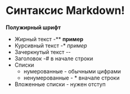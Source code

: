 # Синтаксис Markdown!
**Полужирный шрифт**

* Жирный текст -** **пример**
* Курсивный текст -* *пример* 
* Зачеркнутый текст -- 
* Заголовок -# в начале строки
* Списки
    * нумерованные - обычными цифрами
    * ненумерованные - * вначале строки
* Вложенные списки - нужен отступ
